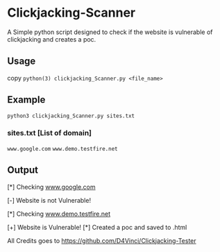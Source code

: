 # Clickjacking-Scanner
A Simple python script designed to check if the website is vulnerable of clickjacking and creates a poc.




## Usage

copy `python(3) clickjacking_Scanner.py <file_name>`

## Example
<copy-button>`python3 clickjacking_Scanner.py sites.txt`</copy-button>

### sites.txt [List of domain]

`www.google.com`
`www.demo.testfire.net`

## Output

[*] Checking www.google.com

 [-] Website is not Vulnerable!

[*] Checking www.demo.testfire.net

 [+] Website is Vulnerable!
 [*] Created a poc and saved to <Domain Name>.html

















All Credits goes to https://github.com/D4Vinci/Clickjacking-Tester
